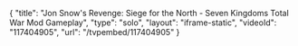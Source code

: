 {
    "title": "Jon Snow's Revenge: Siege for the North - Seven Kingdoms Total War Mod Gameplay",
    "type": "solo",
    "layout": "iframe-static",
    "videoId": "117404905",
    "url": "\/tvpembed\/117404905"
}